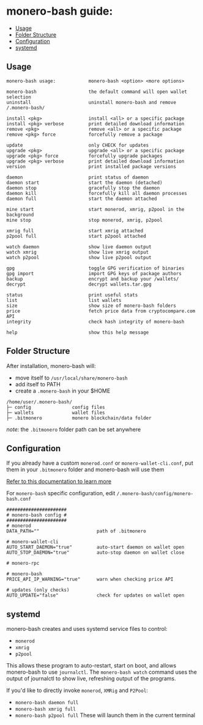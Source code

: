 # monero-bash guide:
* [Usage](#usage)
* [Folder Structure](#folder-structure)
* [Configuration](#configuration)
* [systemd](#systemd)

## Usage
```
monero-bash usage:            monero-bash <option> <more options>

monero-bash                   the default command will open wallet selection
uninstall                     uninstall monero-bash and remove /.monero-bash/

install <pkg>                 install <all> or a specific package
install <pkg> verbose         print detailed download information
remove <pkg>                  remove <all> or a specific package
remove <pkg> force            forcefully remove a package

update                        only CHECK for updates
upgrade <pkg>                 upgrade <all> or a specific package
upgrade <pkg> force           forcefully upgrade packages
upgrade <pkg> verbose         print detailed download information
version                       print installed package versions

daemon                        print status of daemon
daemon start                  start the daemon (detached)
daemon stop                   gracefully stop the daemon
daemon kill                   forcefully kill all daemon processes
daemon full                   start the daemon attached

mine start                    start monerod, xmrig, p2pool in the background
mine stop                     stop monerod, xmrig, p2pool

xmrig full                    start xmrig attached
p2pool full                   start p2pool attached

watch daemon                  show live daemon output
watch xmrig                   show live xmrig output
watch p2pool                  show live p2pool output

gpg                           toggle GPG verification of binaries
gpg import                    import GPG keys of package authors
backup                        encrypt and backup your /wallets/
decrypt                       decrypt wallets.tar.gpg

status                        print useful stats
list                          list wallets
size                          show size of monero-bash folders
price                         fetch price data from cryptocompare.com API
integrity                     check hash integrity of monero-bash

help                          show this help message
```

## Folder Structure

After installation, monero-bash will:
* move itself to `/usr/local/share/monero-bash`
* add itself to PATH
* create a `.monero-bash` in your $HOME

```
/home/user/.monero-bash/
├─ config               config files
├─ wallets              wallet files
├─ .bitmonero           monero blockchain/data folder
```
*note:* the `.bitmonero` folder path can be set anywhere

## Configuration
If you already have a custom `monerod.conf` or `monero-wallet-cli.conf`, put them in your `.bitmonero` folder and monero-bash will use them

[Refer to this documentation to learn more](https://monerodocs.org/interacting/monero-config-file)

For `monero-bash` specific configuration, edit `/.monero-bash/config/monero-bash.conf`
```
######################
# monero-bash config #
######################
# monerod
DATA_PATH=""                     path of .bitmonero

# monero-wallet-cli
AUTO_START_DAEMON="true"         auto-start daemon on wallet open
AUTO_STOP_DAEMON="true"          auto-stop daemon on wallet close

# monero-rpc

# monero-bash
PRICE_API_IP_WARNING="true"      warn when checking price API

# updates (only checks)
AUTO_UPDATE="false"              check for updates on wallet open
```

## systemd
monero-bash creates and uses systemd service files to control:
* `monerod`
* `xmrig`
* `p2pool`

This allows these program to auto-restart, start on boot, and allows monero-bash to use `journalctl`. The `monero-bash watch` command uses the output of journalctl to show live, refreshing output of the programs.

If you'd like to directly invoke `monerod`, `XMRig` and `P2Pool`:
* `monero-bash daemon full`
* `monero-bash xmrig full`
* `monero-bash p2pool full`
These will launch them in the current terminal
